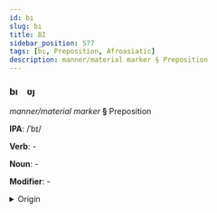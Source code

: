 ```yaml
---
id: bı
slug: bı
title: BI
sidebar_position: 577
tags: [bı, Preposition, Afroasiatic]
description: manner/material marker § Preposition
---
```


### bı&emsp;<span kind="abugida">ʋȷ</span>

*manner/material marker* **§** Preposition

**IPA**: /ˈbɪ/

**Verb**: -

**Noun**: -

**Modifier**: -

<details>
    <summary>Origin</summary>
    Hebrew בְּ־ b'- /bi/,/ba/<br/>
    <em>Afroasiatic Language Family</em>
</details>